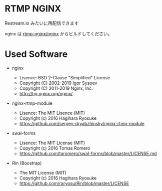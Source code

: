 # RTMP NGINX
Restream.io みたいに再配信できます

nginx は [rtmp-nginx/nginx](https://github.com/SimplyRin/rtmp-nginx/tree/master/nginx) からビルドしてください。 

# Used Software
- nginx
  - Lisence: BSD 2-Clause "Simplified" License
  - Copyright (C) 2002-2019 Igor Sysoev
  - Copyright (C) 2011-2019 Nginx, Inc.
  - http://hg.nginx.org/nginx/

- nginx-rtmp-module
  - Lisence: The MIT Lisence (MIT)
  - Copyright (c) 2016 Hagihara Ryosuke
  - https://github.com/sergey-dryabzhinsky/nginx-rtmp-module

- swal-forms
  - Lisence: The MIT License (MIT)
  - Copyright (c) 2016 Tomas Romero
  - https://github.com/taromero/swal-forms/blob/master/LICENSE.md

- Rin (Boostrap)
  - The MIT License (MIT)
  - Copyright (c) 2016 Hagihara Ryosuke
  - https://github.com/raryosu/Rin/blob/master/LICENSE
